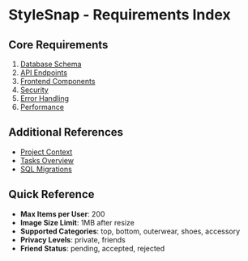 # StyleSnap - Requirements Index

## Core Requirements
1. [Database Schema](requirements/database-schema.md)
2. [API Endpoints](requirements/api-endpoints.md)
3. [Frontend Components](requirements/frontend-components.md)
4. [Security](requirements/security.md)
5. [Error Handling](requirements/error-handling.md)
6. [Performance](requirements/performance.md)

## Additional References
- [Project Context](PROJECT_CONTEXT.md)
- [Tasks Overview](TASKS.md)
- [SQL Migrations](sql/)

## Quick Reference
- **Max Items per User**: 200
- **Image Size Limit**: 1MB after resize
- **Supported Categories**: top, bottom, outerwear, shoes, accessory
- **Privacy Levels**: private, friends
- **Friend Status**: pending, accepted, rejected